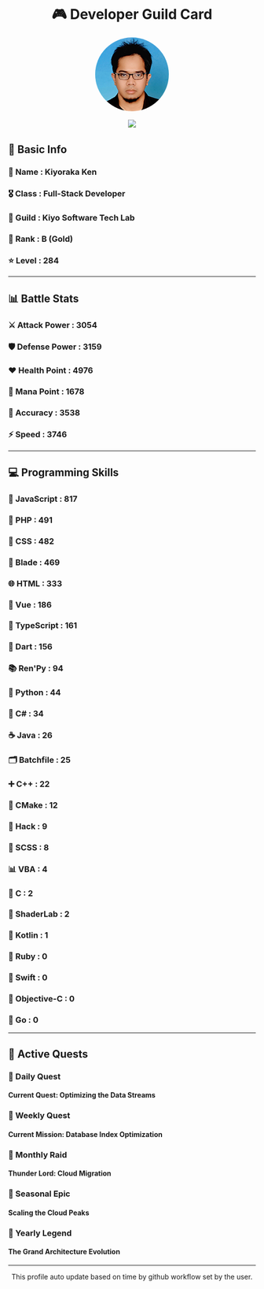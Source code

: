 <div align="center">

# 🎮 Developer Guild Card

<!-- Replace with your profile image -->
<img src="./assets/profile.png" width="150" height="150" style="border-radius: 50%"/>

![](https://komarev.com/ghpvc/?username=Kiyoraka&style=flat)
</div>

##  📌 Basic Info
### 👤 Name : Kiyoraka Ken
### 🎖️ Class : Full-Stack Developer
### 🎪 Guild : Kiyo Software Tech Lab 
### 🥇 Rank : B (Gold)
### ⭐ Level : 284

---
## 📊 Battle Stats

### ⚔️ Attack Power  : 3054 
### 🛡️ Defense Power : 3159 
### ❤️ Health Point  : 4976 
### 🔮 Mana Point    : 1678 
### 🎯 Accuracy      : 3538 
### ⚡ Speed         : 3746

---
## 💻 Programming Skills

### 📜 JavaScript : 817
### 🐘 PHP : 491
### 🎨 CSS : 482
### 🧷 Blade : 469
### 🌐 HTML : 333
### 💚 Vue : 186
### 🔷 TypeScript : 161
### 🎯 Dart : 156
### 📚 Ren'Py : 94
### 🐍 Python : 44
### 🎯 C# : 34
### ☕ Java : 26
### 🗂️ Batchfile : 25
### ➕ C++ : 22
### 🧱 CMake : 12
### 🧬 Hack : 9
### 🎨 SCSS : 8
### 📊 VBA : 4
### 🎯 C : 2
### 📄 ShaderLab : 2
### 🔰 Kotlin : 1
### 💎 Ruby : 0
### 📱 Swift : 0
### 🍎 Objective-C : 0
### 🐹 Go : 0

---
## 📜 Active Quests

### 🌅 Daily Quest

#### Current Quest: Optimizing the Data Streams

### 📅 Weekly Quest
#### Current Mission: Database Index Optimization

### 🌙 Monthly Raid
#### Thunder Lord: Cloud Migration

### 🌠 Seasonal Epic
#### Scaling the Cloud Peaks

### 👑 Yearly Legend
#### The Grand Architecture Evolution

---
<div align="center">
  This profile auto update based on time by github workflow set by the user.
</div>